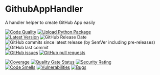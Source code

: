 # GithubAppHandler
A handler helper to create GitHub App easily

[![Code Quality](https://github.com/heitorpolidoro/github-app-handler/actions/workflows/code_quality.yml/badge.svg)](https://github.com/heitorpolidoro/github-app-handler/actions/workflows/code_quality.yml)
[![Upload Python Package](https://github.com/heitorpolidoro/github-app-handler/actions/workflows/pypi-publish.yml/badge.svg)](https://github.com/heitorpolidoro/github-app-handler/actions/workflows/pypi-publish.yml)
<br>
[![Latest Version](https://img.shields.io/github/v/release/heitorpolidoro/github-app-handler?label=Latest%20Version)](https://github.com/heitorpolidoro/github-app-handler/releases/latest)
![GitHub Release Date](https://img.shields.io/github/release-date/heitorpolidoro/github-app-handler)
![GitHub commits since latest release (by SemVer including pre-releases)](https://img.shields.io/github/commits-since/heitorpolidoro/github-app-handler/latest)
![GitHub last commit](https://img.shields.io/github/last-commit/heitorpolidoro/github-app-handler)
<br>
[![GitHub issues](https://img.shields.io/github/issues/heitorpolidoro/github-app-handler)](https://github.com/heitorpolidoro/github-app-handler/issues)
[![GitHub pull requests](https://img.shields.io/github/issues-pr/heitorpolidoro/github-app-handler)](https://github.com/heitorpolidoro/github-app-handler/pulls)

[![Coverage](https://sonarcloud.io/api/project_badges/measure?project=heitorpolidoro_github-app-handler&metric=coverage)](https://sonarcloud.io/summary/new_code?id=heitorpolidoro_github-app-handler)
[![Quality Gate Status](https://sonarcloud.io/api/project_badges/measure?project=heitorpolidoro_github-app-handler&metric=alert_status)](https://sonarcloud.io/summary/new_code?id=heitorpolidoro_github-app-handler)
[![Security Rating](https://sonarcloud.io/api/project_badges/measure?project=heitorpolidoro_github-app-handler&metric=security_rating)](https://sonarcloud.io/summary/new_code?id=heitorpolidoro_github-app-handler)
<br>
[![Code Smells](https://sonarcloud.io/api/project_badges/measure?project=heitorpolidoro_github-app-handler&metric=code_smells)](https://sonarcloud.io/summary/new_code?id=heitorpolidoro_github-app-handler)
[![Vulnerabilities](https://sonarcloud.io/api/project_badges/measure?project=heitorpolidoro_github-app-handler&metric=vulnerabilities)](https://sonarcloud.io/summary/new_code?id=heitorpolidoro_github-app-handler)
[![Bugs](https://sonarcloud.io/api/project_badges/measure?project=heitorpolidoro_github-app-handler&metric=bugs)](https://sonarcloud.io/summary/new_code?id=heitorpolidoro_github-app-handler)
